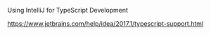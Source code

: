 Using IntelliJ for TypeScript Development

https://www.jetbrains.com/help/idea/2017.1/typescript-support.html

 